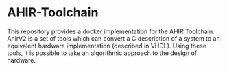 # AHIR-Toolchain
This repository provides a docker implementation for the AHIR Toolchain.
AhirV2 is a set of tools which can convert a C description of a system to an
equivalent hardware implementation (described in VHDL). Using these tools,
it is possible to take an algorithmic approach to the design of hardware.

